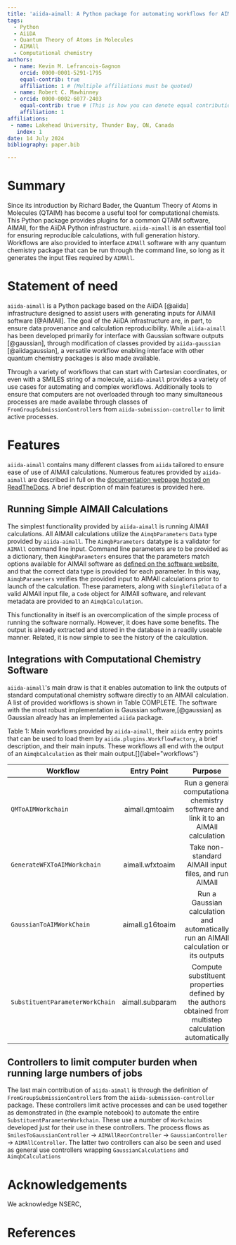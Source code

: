 ```yaml
---
title: 'aiida-aimall: A Python package for automating workflows for AIMAll software'
tags:
  - Python
  - AiiDA
  - Quantum Theory of Atoms in Molecules
  - AIMAll
  - Computational chemistry
authors:
  - name: Kevin M. Lefrancois-Gagnon
    orcid: 0000-0001-5291-1795
    equal-contrib: true
    affiliation: 1 # (Multiple affiliations must be quoted)
  - name: Robert C. Mawhinney
  - orcid: 0000-0002-6077-2403
    equal-contrib: true # (This is how you can denote equal contributions between multiple authors)
    affiliation: 1
affiliations:
 - name: Lakehead University, Thunder Bay, ON, Canada
   index: 1
date: 14 July 2024
bibliography: paper.bib

---
```


# Summary

Since its introduction by Richard Bader, the Quantum Theory of Atoms in Molecules
(QTAIM) has become a useful tool for computational chemists. This Python package
provides plugins for a common QTAIM software, AIMAll, for the AiiDA Python
infrastructure. `aiida-aimall` is an essential tool for ensuring reproducible
calculations, with full generation history. Workflows are also provided to interface
`AIMAll` software with any quantum chemistry package that can be run through the command line,
so long as it generates the input files required by `AIMAll`.

# Statement of need

`aiida-aimall` is a Python package based on the AiiDA [@aiida] infrastructure designed
to assist users with generating inputs for AIMAll software [@AIMAll]. The goal of
the AiiDA infrastructure are, in part, to ensure data provenance and calculation
reproducibility. While `aiida-aimall` has been developed primarily for interface
with Gaussian software outputs [@gaussian], through modification of classes provided
by `aiida-gaussian` [@aiidagaussian], a versatile workflow enabling interface with
other quantum chemistry packages is also made available.

Through a variety of workflows that can start with Cartesian coordinates, or even with
a SMILES string of a molecule, `aiida-aimall` provides a variety of use cases for automating
and complex workflows. Additionally tools to ensure that computers are not overloaded through
too many simultaneous processes are made availabe through classes of `FromGroupSubmissionController`s
from `aiida-submission-controller` to limit active processes.

# Features
`aiida-aimall` contains many different classes from `aiida` tailored to ensure ease of use of
AIMAll calculations. Numerous features provided by `aiida-aimall` are described in full on the [documentation webpage hosted on ReadTheDocs](https://aiida-aimall.readthedocs.io/en/latest/). A brief description of main features is provided here.

## Running Simple AIMAll Calculations

The simplest functionality provided by `aiida-aimall` is running AIMAll calculations. All AIMAll calculations utilize the `AimqbParameters` `Data` type provided by `aiida-aimall`. The `AimqbParameters` datatype
is a validator for `AIMAll` command line input. Command line parameters are to be provided as a dictionary,
then `AimqbParameters` ensures that the parameters match options available for AIMAll software as
[defined on the software website](https://aim.tkgristmill.com/manual/aimqb/aimqb.html), and that the
correct data type is provided for each parameter. In this way, `AimqbParameters` verifies the provided input
to AIMAll calculations prior to launch of the calculation. These parameters, along with `SinglefileData` of a valid AIMAll input file, a `Code` object for AIMAll software, and relevant metadata are provided to an `AimqbCalculation`.

This functionality in itself is an overcomplication of the simple process of running the software normally. However, it does have some benefits. The output is already extracted and stored in the database in a readily useable manner. Related, it is now simple to see the history of the calculation.

## Integrations with Computational Chemistry Software

`aiida-aimall`'s main draw is that it enables automation to link the outputs of standard computational chemistry software directly to an AIMAll calculation. A list of provided workflows is shown in Table COMPLETE. The software with the most robust implementation is Gaussian software,[@gaussian] as Gaussian already has an implemented `aiida` package.

Table 1: Main workflows provided by `aiida-aimall`, their `aiida` entry points that can be used to load them by `aiida.plugins.WorkflowFactory`, a brief description, and their main inputs. These workflows all end with the output of an `AimqbCalculation` as their main output.[]{label="workflows"}

| Workflow                        | Entry Point     | Purpose | Input |
|---------------------------------|:---------------:|:------------------------------------------------------------------------------------:|:-----:|
|`QMToAIMWorkchain`               | aimall.qmtoaim  | Run a general computational chemistry software and link it to an AIMAll calculation |Shell Command Line<br> Output File(s) to Get <br> Shell Code |
|`GenerateWFXToAIMWorkchain`      | aimall.wfxtoaim | Take non-standard AIMAll input files, and run AIMAll | .cp2k or .molden files |
|`GaussianToAIMWorkChain`         | aimall.g16toaim | Run a Gaussian calculation and automatically run an AIMAll calculation on its outputs | `GaussianCalculation` inputs <br> wfx filename |
| `SubstituentParameterWorkChain` | aimall.subparam | Compute substituent properties defined by the authors<br>obtained from multistep calculation<br>automatically| Input structure as .xyz file `SinglefileData`, `StructureData` or SMILES `Str`<br>`GaussianCalculation` inputs <br> |

## Controllers to limit computer burden when running large numbers of jobs
The last main contribution of `aiida-aimall` is through the definition of `FromGroupSubmissionController`s from the `aiida-submission-controller` package. These controllers limit active processes and can be used together as
demonstrated in (the example notebook) to automate the entire `SubstituentParameterWorkchain`. These use a number of `Workchains` developed just for their use in these controllers. The process flows as `SmilesToGaussianController` -> `AIMAllReorController` -> `GaussianController` -> `AIMAllController`. The latter two controllers can also be seen and used as general use controllers wrapping `GaussianCalculations` and `AimqbCalculations`

# Acknowledgements

We acknowledge NSERC,

# References
